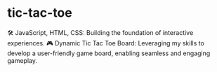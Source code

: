 # tic-tac-toe
🛠 JavaScript, HTML, CSS: Building the foundation of interactive experiences.
🎮 Dynamic Tic Tac Toe Board: Leveraging my skills to develop a user-friendly game board, enabling seamless and engaging gameplay.
